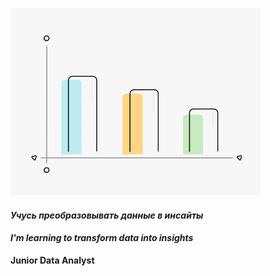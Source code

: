 ![Header](https://github.com/NatalyaShashkova/NatalyaShashkova/blob/main/gif/2D%20Graph.gif)

#### *Учусь преобразовывать данные в инсайты* 
#### *I'm learning to transform data into insights*
**Junior Data Analyst**
